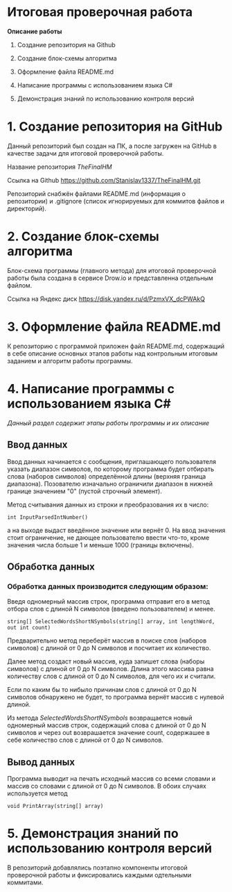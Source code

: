 # Итоговая проверочная работа


**Описание работы**

1. Создание репозитория на Github

2. Создание блок-схемы алгоритма
    
3. Оформление файла README.md

4. Написание программы с использованием языка C#

5. Демонстрация знаний по использованию контроля версий


# 1. Создание репозитория на GitHub

Данный репозиторий был создан на ПК, а после загружен на GitHub в качестве задачи для итоговой проверочной работы.

Название репозитория *TheFinalHM*

Ссылка на Github https://github.com/Stanislav1337/TheFinalHM.git

Репозиторий снабжён файлами README.md (информация о репозитории) и .gitignore (список игнорируемых для коммитов файлов и директорий).


# 2. Создание блок-схемы алгоритма

Блок-схема программы (главного метода) для итоговой проверочной работы была создана в сервисе Drow.io и представленна отдельным файлом.

Ссылка на Яндекс диск https://disk.yandex.ru/d/PzmxVX_dcPWAkQ

# 3. Оформление файла README.md

К репозиторию с программой приложен файл README.md, содержащий в себе описание основных этапов работы над контрольным итоговым заданием и алгоритм работы программы.

# 4. Написание программы с использованием языка C#

*Данный раздел содержит этапы работы программы и их описание*

## Ввод данных

Ввод данных начинается с сообщения, приглашающего пользователя указать диапазон символов, по которому программа будет отбирать слова (наборов символов) определённой длины (верхняя граница диапазона). Позователю изначально ограничили диапазон в нижней границе значением "0" (пустой строчный элемент).

Метод считывания данных из строки и преобразования их в число:

    int InputParsedIntNumber()

а на выходе выдаст введённое значение или вернёт 0. На ввод значения стоит ограничение, не дающее пользователю ввести что-то, кроме значения числа больше 1 и меньше 1000 (границы включены).


## Обработка данных

### Обработка данных производится следующим образом:

Введя одномерный массив строк, программа отправит его в метод отбора слов с длиной N символов (введено пользователем) и менее.

    string[] SelectedWordsShortNSymbols(string[] array, int lengthWord, out int count)

Предварительно метод переберёт массив в поиске слов (наборов символов) с длиной от 0 до N символов и посчитает их количество.

Далее метод создаст новый массив, куда запишет слова (наборы символов) с длиной от 0 до N символов. Длина этого массива равна количеству слов с длиной от 0 до N символов, для чего их и считали. 

Если по каким бы то нибыло причинам слов с длиной от 0 до N символов обнаружено не будет, то программа вернёт массив с нулевой длиной.

Из метода *SelectedWordsShortNSymbols* возвращается новый одномерный массив строк, содержащий слова с длиной от 0 до N символов и через out возврашается значение count, содержашее в себе количество слов с длиной от 0 до N символов.


## Вывод данных
Программа выводит на печать исходный массив со всеми словами и массив со словами с длиной от 0 до N символов. В обоих случаях используется метод

    void PrintArray(string[] array)

# 5. Демонстрация знаний по использованию контроля версий
 В репозиторий добавлялись поэтапно компоненты итоговой проверочной работы и фиксировались каждыми одтельными коммитами.